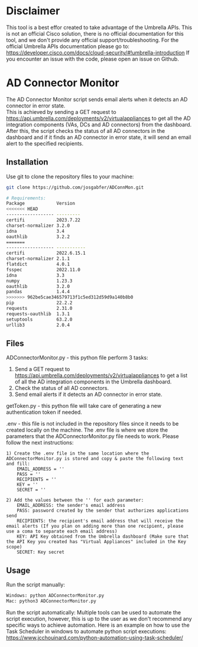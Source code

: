 # Disclaimer

This tool is a best effor created to take advantage of the Umbrella APIs. This is not an official Cisco solution, there is no official documentation for this tool, and we don't provide any official support/troubleshooting.
For the official Umbrella APIs documentation please go to: https://developer.cisco.com/docs/cloud-security/#!umbrella-introduction
If you encounter an issue with the code, please open an issue on Github.

# AD Connector Monitor

The AD Connector Monitor script sends email alerts when it detects an AD connector in error state.  
This is achieved by sending a GET request to https://api.umbrella.com/deployments/v2/virtualappliances to get all the AD integration components (VAs, DCs and AD connectors) from the dashboard. After this, the script checks the status of all AD connectors in the dashboard and if it finds an AD connector in error state, it will send an email alert to the specified recipients.

## Installation

Use git to clone the repository files to your machine:

```bash
git clone https://github.com/josgabfer/ADConnMon.git

# Requirements:
Package            Version
<<<<<<< HEAD
------------------ ---------
certifi            2023.7.22
charset-normalizer 3.2.0
idna               3.4
oauthlib           3.2.2
=======
------------------ -----------
certifi            2022.6.15.1
charset-normalizer 2.1.1
flatdict           4.0.1
fsspec             2022.11.0
idna               3.3
numpy              1.23.3
oauthlib           3.2.0
pandas             1.4.4
>>>>>>> 962be5cae346579713f1c5ed312d59d9a140b8b0
pip                22.2.2
requests           2.31.0
requests-oauthlib  1.3.1
setuptools         63.2.0
urllib3            2.0.4
```

## Files

ADConnectorMonitor.py - this python file perform 3 tasks:  
 1) Send a GET request to https://api.umbrella.com/deployments/v2/virtualappliances to get a list of all the AD integration components in the Umbrella dashboard.  
 2) Check the status of all AD connectors.  
 3) Send email alerts if it detects an AD connector in error state.

getToken.py - this python file will take care of generating a new authentication token if needed.

.env - this file is not included in the repository files since it needs to be created locally on the machine. The .env file is where we store the parameters that the ADConnectorMonitor.py file needs to work. Please follow the next instructions:

```
1) Create the .env file in the same location where the ADConnectorMonitor.py is stored and copy & paste the following text and fill:
    EMAIL_ADDRESS = ''
    PASS = ''
    RECIPIENTS = ''
    KEY = ''
    SECRET = ''
```

```
2) Add the values between the '' for each parameter:
    EMAIL_ADDRESS: the sender's email address
    PASS: password created by the sender that authorizes applications send
    RECIPIENTS: the recipient's email address that will receive the email alerts (If you plan on adding more than one recipient, please use a coma to separate each email address)
    KEY: API Key obtained from the Umbrella dashboard (Make sure that the API Key you created has "Virtual Appliances" included in the Key scope)
    SECRET: Key secret
```

## Usage

Run the script manually:

```python
Windows: python ADConnectorMonitor.py
Mac: python3 ADConnectorMonitor.py
```

Run the script automatically:
Multiple tools can be used to automate the script execution, however, this is up to the user as we don't recommend any specific ways to achieve automation. Here is an example on how to use the Task Scheduler in windows to automate python script executions: https://www.jcchouinard.com/python-automation-using-task-scheduler/
